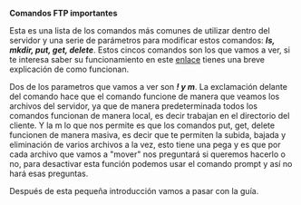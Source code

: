 **Comandos FTP importantes**

Esta es una lista de los comandos más comunes de utilizar dentro del servidor y una serie de parámetros para modificar estos comandos: ***ls, mkdir, put, get, delete***. Estos cincos comandos son los que vamos a ver, si te interesa saber su funcionamiento en este [enlace](https://docs.oracle.com/cd/E24842_01/html/E22524/remotehowtoaccess-14.html) tienes una breve explicación de como funcionan.

Dos de los parametros que vamos a ver son ***! y m***. La exclamación delante del comando hace que el comando funcione de manera que veamos los archivos del servidor, ya que de manera predeterminada todos los comandos funcionan de manera local, es decir trabajan en el directorio del cliente. Y la m lo que nos permite es que los comandos put, get, delete funcionen de manera masiva, es decir que te permiten la subida, bajada y eliminación de varios archivos a la vez, esto tiene una pega y es que por cada archivo que vamos a "mover" nos preguntará si queremos hacerlo o no, para desactivar esta función podemos usar el comando prompt y así no hará esas preguntas.

Después de esta pequeña introducción vamos a pasar con la guía.


